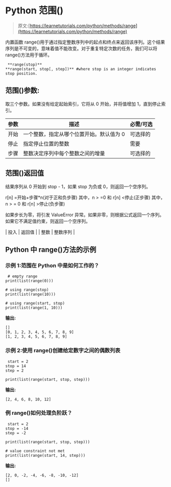 # Python 范围()

> 原文:[https://learnetutorials.com/python/methods/range](https://learnetutorials.com/python/methods/range)

内置函数 range()用于通过指定整数序列中的起点和终点来返回该序列。这个结果序列是不可变的，意味着值不能改变。对于重复特定次数的任务，我们可以将 range()方法用于循环。

```
 **range(stop)**
**range(start, stop[, step])** #where stop is an integer indicates stop position. 

```

## 范围()参数:

取三个参数。如果没有给定起始索引，它将从 0 开始，并将值增加 1，直到停止索引。

| 参数 | 描述 | 必需/可选 |
| --- | --- | --- |
| 开始 | 一个整数，指定从哪个位置开始。默认值为 0 | 可选择的 |
| 停止 | 指定停止位置的整数 | 需要 |
| 步骤 | 整数决定序列中每个整数之间的增量 | 可选择的 |

## 范围()返回值

结果序列从 0 开始到 stop - 1，如果 stop 为负或 0，则返回一个空序列。

r[n] =开始+步骤*n(对于正和负步骤)
其中，n > =0 和 r[n] <停止(正步骤)
其中，n > = 0 和 r[n] >停止(负步骤)

如果步长为零，将引发 ValueError 异常。如果非零，则根据公式返回一个序列。如果它不满足值约束，则返回一个空序列。

| 投入 | 返回值 |
| 整数 | 整数序列 |

## Python 中 range()方法的示例

### 示例 1:范围在 Python 中是如何工作的？

```
 # empty range
print(list(range(0)))

# using range(stop)
print(list(range(10)))

# using range(start, stop)
print(list(range(1, 10))) 

```

**输出:**

```
[]
[0, 1, 2, 3, 4, 5, 6, 7, 8, 9]
[1, 2, 3, 4, 5, 6, 7, 8, 9]
```

### 示例 2:使用 range()创建给定数字之间的偶数列表

```
 start = 2
stop = 14
step = 2

print(list(range(start, stop, step))) 

```

**输出:**

```
[2, 4, 6, 8, 10, 12] 
```

### 例 range()如何处理负阶跃？

```
 start = 2
stop = -14
step = -2

print(list(range(start, stop, step)))

# value constraint not met
print(list(range(start, 14, step))) 

```

**输出:**

```
[2, 0, -2, -4, -6, -8, -10, -12]
[] 
```